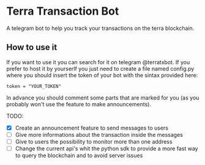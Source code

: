 # Terra Transaction Bot
A telegram bot to help you track your transactions on the terra blockchain.

## How to use it
If you want to use it you can search for it on telegram @terratxbot.
If you prefer to host it by yourserlf you just need to create a file named config.py where you should insert the token of your bot with the sintax provided here:
```
token = "YOUR_TOKEN"
```
In advance you should comment some parts that are marked for you (as you probably won't use the feature to make announcements).


TODO:
- [x] Create an announcement feature to send messages to users
- [ ] Give more informations about the transaction inside the messages
- [ ] Give to users the possibility to monitor more than one address
- [ ] Change the current api's whit the python sdk to provide a more fast way to query the blockchain and to avoid server issues
